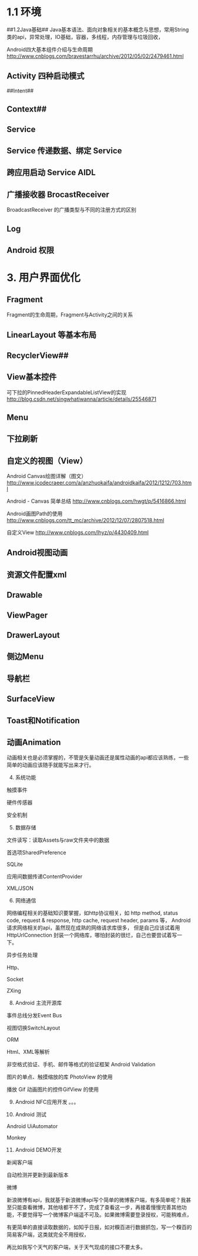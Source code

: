 # 1.1 环境 #


##1.2Java基础##
Java基本语法、面向对象相关的基本概念与思想，常用String类的api，异常处理，IO基础，容器，多线程，内存管理与垃圾回收，
 

 

Android四大基本组件介绍与生命周期
http://www.cnblogs.com/bravestarrhu/archive/2012/05/02/2479461.html

 


## Activity 四种启动模式 ##

##Intent##

## Context##

## Service  ##

## Service 传递数据、绑定 Service ##

 
## 跨应用启动 Service   AIDL ##


## 广播接收器 BrocastReceiver ## 
BroadcastReceiver 的广播类型与不同的注册方式的区别

## Log ##


## Android 权限 ##



# 3. 用户界面优化 #

## Fragment ##
Fragment的生命周期，Fragment与Activity之间的关系

## LinearLayout 等基本布局 ##


## RecyclerView##


## View基本控件 ##
可下拉的PinnedHeaderExpandableListView的实现
http://blog.csdn.net/singwhatiwanna/article/details/25546871


## Menu ##


## 下拉刷新 ##



## 自定义的视图（View） ##
Android Canvas绘图详解（图文）
http://www.jcodecraeer.com/a/anzhuokaifa/androidkaifa/2012/1212/703.html



Android - Canvas 简单总结
http://www.cnblogs.com/hwgt/p/5416866.html

Android画图Path的使用
http://www.cnblogs.com/tt_mc/archive/2012/12/07/2807518.html


自定义View
http://www.cnblogs.com/lhyz/p/4430409.html



## Android视图动画 ##


## 资源文件配置xml ##


## Drawable ##


## ViewPager ##


## DrawerLayout  ##


## 侧边Menu ##


## 导航栏 ##


## SurfaceView ##


## Toast和Notification ##


## 动画Animation ##

动画相关也是必须掌握的，不管是矢量动画还是属性动画的api都应该熟练，一些简单的动画应该随手就能写出来才行。

4. 系统功能

触摸事件

硬件传感器


安全机制


5. 数据存储

文件读写：读取Assets与raw文件夹中的数据

首选项SharedPreference 


SQLite

应用间数据传递ContentProvider


XML/JSON

6. 网络通信


网络编程相关的基础知识要掌握，如http协议相关，如
http method, status code, request & response, 
http cache, request header, params 等，
Android请求网络相关的api，虽然现在成熟的网络请求库很多，
但是自己应该试着用 HttpUrlConnection 封装一个网络库，哪怕封装的很烂，自己也要尝试着写一下。


异步任务处理

Http、


Socket


ZXing 

 

8. Android 主流开源库

 

事件总线分发Event Bus 

 

视图切换SwitchLayout 

ORM

 

Html、XML等解析

非空格式验证、手机、邮件等格式的验证框架 Android Validation

图片的单点、触摸缩放的库 PhotoView 的使用

播放 Gif 动画图片的控件GifView 的使用


9. Android NFC应用开发
。。。


10. Android 测试

Android UiAutomator

Monkey


11. Android DEMO开发

新闻客户端

自动检测并更新到最新版本

微博

新浪微博有api，我就基于新浪微博api写个简单的微博客户端，有多简单呢？我甚至只能查看微博，其他啥都干不了，完成了查看这一步，再接着慢慢完善其他功能，不要觉得写一个微博客户端遥不可及。如果微博需要登录授权，可能稍难点，

有更简单的直接读取数据的，如知乎日报，如对糗百进行数据抓包，写一个糗百的简易客户端，这类就完全不用授权，

再比如我写个天气的客户端，关于天气现成的接口不要太多。

